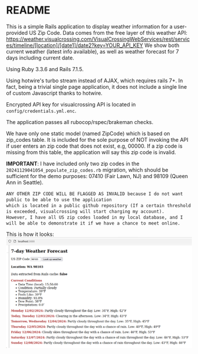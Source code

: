 # README

This is a simple Rails application to display weather information for a user-provided US Zip Code.
Data comes from the free layer of this weather API: https://weather.visualcrossing.com/VisualCrossingWebServices/rest/services/timeline/[location]/[date1]/date2?key=YOUR_API_KEY
We show both current weather (latest info available), as well as weather forecast for 7 days including current date.

Using Ruby 3.3.6 and Rails 7.1.5.

Using hotwire's turbo stream instead of AJAX, which requires rails 7+.
In fact, being a trivial single page application, it does not include a single line of custom Javascript thanks to hotwire.
 
Encrypted API key for visualcrossing API is located in `config/credentials.yml.enc`.

The application passes all rubocop/rspec/brakeman checks.

We have only one static model (named ZipCode) which is based on zip_codes table.
It is included for the sole purpose of NOT invoking the API if user enters an zip code that does not exist, e.g, 00000.
If a zip code is missing from this table, the application will say this zip code is invalid.

**IMPORTANT**:
    I have included only two zip codes in the `20241129041054_populate_zip_codes.rb` migration, which should be sufficient for the demo purposes:
        07410 (Fair Lawn, NJ) and 98109 (Queen Ann in Seattle).

    ANY OTHER ZIP CODE WILL BE FLAGGED AS INVALID because I do not want public to be able to use the application
    which is located in a public github repository (If a certain threshold is exceeded, visualcrossing will start charging my account).
    However, I have all US zip codes loaded in my local database, and I will be able to demonstrate it if we have a chance to meet online.

This is how it looks:
![img.png](img.png)



